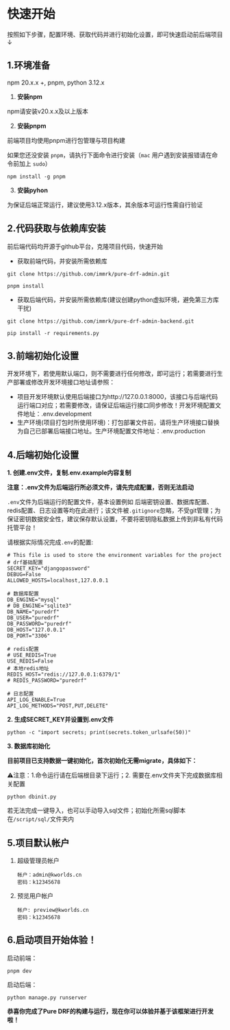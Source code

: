 # 快速开始

按照如下步骤，配置环境、获取代码并进行初始化设置，即可快速启动前后端项目↓

## 1.环境准备

npm 20.x.x +, pnpm, python 3.12.x

1. **安装npm**

npm请安装v20.x.x及以上版本

2. **安装pnpm**

前端项目均使用pnpm进行包管理与项目构建

如果您还没安装 `pnpm`，请执行下面命令进行安装（`mac` 用户遇到安装报错请在命令前加上 `sudo`）

```
npm install -g pnpm
```

3. **安装pyhon**

为保证后端正常运行，建议使用3.12.x版本，其余版本可运行性需自行验证

## 2.代码获取与依赖库安装

前后端代码均开源于github平台，克隆项目代码，快速开始

- 获取前端代码，并安装所需依赖库

```
git clone https://github.com/immrk/pure-drf-admin.git
```

```
pnpm install
```

- 获取后端代码，并安装所需依赖库(建议创建python虚拟环境，避免第三方库干扰)

```git
git clone https://github.com/immrk/pure-drf-admin-backend.git
```

```
pip install -r requirements.py
```

## 3.前端初始化设置

开发环境下，若使用默认端口，则不需要进行任何修改，即可运行；若需要进行生产部署或修改开发环境接口地址请参照：

- 项目开发环境默认使用后端接口为http://127.0.0.1:8000，该接口与后端代码运行端口对应；若需要修改，请保证后端运行接口同步修改！开发环境配置文件地址：.env.development
- 生产环境(项目打包时所使用环境)：打包部署文件前，请将生产环境接口替换为自己已部署后端接口地址。生产环境配置文件地址：.env.production

## 4.后端初始化设置

**1. 创建.env文件，复制.env.example内容复制**

**注意：.env文件为后端运行所必须文件，请先完成配置，否则无法启动**

`.env`文件为后端运行的配置文件，基本设置例如 后端密钥设置、数据库配置、redis配置、日志设置等均在此进行；该文件被`.gitignore`忽略，不受git管理；为保证密钥数据安全性，建议保存默认设置，不要将密钥隐私数据上传到非私有代码托管平台！

请根据实际情况完成`.env`的配置:

```shell
# This file is used to store the environment variables for the project
# drf基础配置
SECRET_KEY="djangopassword"
DEBUG=False
ALLOWED_HOSTS=localhost,127.0.0.1

# 数据库配置
DB_ENGINE="mysql"
# DB_ENGINE="sqlite3"
DB_NAME="puredrf"
DB_USER="puredrf"
DB_PASSWORD="puredrf"
DB_HOST="127.0.0.1"
DB_PORT="3306"

# redis配置
# USE_REDIS=True
USE_REDIS=False
# 本地redis地址
REDIS_HOST="redis://127.0.0.1:6379/1"
# REDIS_PASSWORD="puredrf"

# 日志配置
API_LOG_ENABLE=True
API_LOG_METHODS="POST,PUT,DELETE"
```

**2. 生成SECRET_KEY并设置到.env文件**

```
python -c "import secrets; print(secrets.token_urlsafe(50))"
```

**3. 数据库初始化**

**目前项目已支持数据一键初始化，首次初始化无需migrate，具体如下：**

⚠️注意：1.命令运行请在后端根目录下运行；2. 需要在.env文件夹下完成数据库相关配置

```
python dbinit.py
```

若无法完成一键导入，也可以手动导入sql文件；初始化所需sql脚本在`/script/sql/`文件夹内

## 5.项目默认帐户

1. 超级管理员帐户
   ````
   帐户：admin@kworlds.cn
   密码：k12345678
   ````
2. 预览用户帐户
   ```
   帐户: preview@kworlds.cn
   密码：k12345678
   ```

## 6.启动项目开始体验！

启动前端：

```
pnpm dev
```

启动后端：

```
python manage.py runserver
```

**恭喜你完成了Pure DRF的构建与运行，现在你可以体验并基于该框架进行开发啦！**
